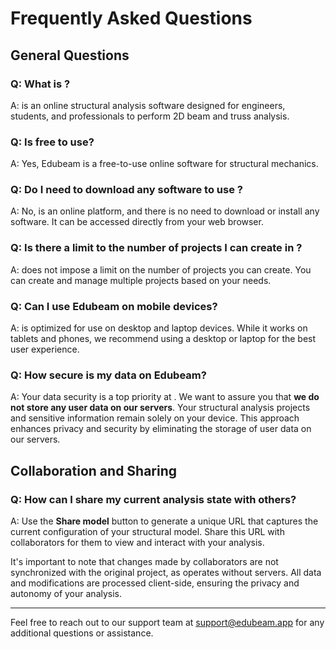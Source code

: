 # Frequently Asked Questions

## General Questions

### Q: What is <Edubeam />?

A: <Edubeam /> is an online structural analysis software designed for engineers, students, and professionals to perform 2D beam and truss analysis.

### Q: Is <Edubeam /> free to use?

A: Yes, Edubeam is a free-to-use online software for structural mechanics.

### Q: Do I need to download any software to use <Edubeam />?

A: No, <Edubeam /> is an online platform, and there is no need to download or install any software. It can be accessed directly from your web browser.

### Q: Is there a limit to the number of projects I can create in <Edubeam />?

A: <Edubeam /> does not impose a limit on the number of projects you can create. You can create and manage multiple projects based on your needs.

### Q: Can I use Edubeam on mobile devices?

A: <Edubeam /> is optimized for use on desktop and laptop devices. While it works on tablets and phones, we recommend using a desktop or laptop for the best user experience.

### Q: How secure is my data on Edubeam?

A: Your data security is a top priority at <Edubeam />. We want to assure you that **we do not store any user data on our servers**. Your structural analysis projects and sensitive information remain solely on your device. This approach enhances privacy and security by eliminating the storage of user data on our servers.

## Collaboration and Sharing

### Q: How can I share my current analysis state with others?

A: Use the **Share model** button to generate a unique URL that captures the current configuration of your structural model. Share this URL with collaborators for them to view and interact with your analysis.

It's important to note that changes made by collaborators are not synchronized with the original project, as <Edubeam /> operates without servers. All data and modifications are processed client-side, ensuring the privacy and autonomy of your analysis.

<hr>

Feel free to reach out to our support team at [support@edubeam.app](mailto:support@edubeam.app) for any additional questions or assistance.
